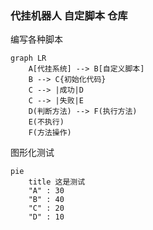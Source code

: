 ### 代挂机器人 自定脚本 仓库 

编写各种脚本


```mermaid
graph LR
    A[代挂系统] --> B[自定义脚本]
    B --> C{初始化代码}
    C --> |成功|D
    C --> |失败|E
    D(判断方法) --> F(执行方法)
    E(不执行)
    F(方法操作)
```


图形化测试
```mermaid
pie
    title 这是测试
    "A" : 30
    "B" : 40
    "C" : 20
    "D" : 10
```